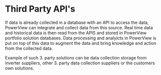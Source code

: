 # Third Party API's

If data is already collected in a database with an API to access the data, PowerView can integrate and collect data from this source.
Real time data and historical data is then read from the APIS and stored in PowerView portfolio solution databases.
Data processing and analyicts in PowerView is put on top of this data to augment the data and bring knowledge and action from the collected data.

Example of such 3. party solutions can be data collection storage from inverter suppliers, other 3. party data collection suppliers or the customers own solutions.